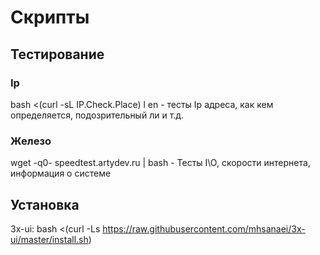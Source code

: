 
# Скрипты

## Тестирование

### Ip

bash <(curl  -sL  IP.Check.Place) l en - тесты Ip адреса, как кем определяется, подозрительный ли и т.д.


### Железо

wget -q0- speedtest.artydev.ru | bash - Тесты I\O, скорости интернета, информация о системе

## Установка

3x-ui: bash <(curl -Ls https://raw.githubusercontent.com/mhsanaei/3x-ui/master/install.sh)